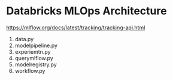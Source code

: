 # Databricks MLOps Architecture

https://mlflow.org/docs/latest/tracking/tracking-api.html

1. data.py
2. modelpipeline.py
3. experiemtn.py
4. querymlflow.py
5. modelregistry.py
6. workflow.py
